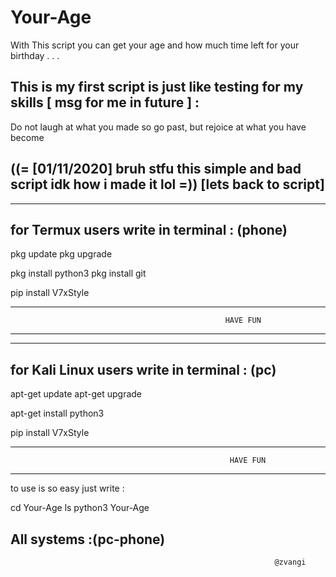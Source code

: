 # Your-Age
With This script you can get your age and how much time left for your birthday . . .

This is my first script is just like testing for my skills
[ msg for me in future ] :
-------------------------
Do not laugh at what you made so go past, but rejoice at what you have become

((= [01/11/2020] bruh stfu this simple and bad script idk how i made it lol =))
[lets back to script]
----------------------

************************************
for Termux users write in terminal : (phone)
------------------------------------

pkg update
pkg upgrade


pkg install python3
pkg install git


pip install V7xStyle

-------------------------------------------------------------
                                                    HAVE FUN
-------------------------------------------------------------


****************************************
for Kali Linux users write in terminal : (pc)
----------------------------------------

apt-get update
apt-get upgrade


apt-get install python3


pip install V7xStyle

-------------------------------------------------------------
                                                     HAVE FUN
-------------------------------------------------------------

to use is so easy just write :

cd Your-Age
ls
python3 Your-Age

All systems :(pc-phone)
-------------

                                                               @zvangi

                                                              
